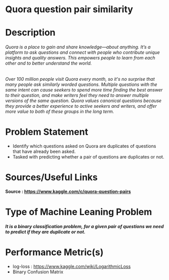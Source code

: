 # Quora question pair similarity

# Description 

###### Quora is a place to gain and share knowledge—about anything. It’s a platform to ask questions and connect with people who contribute unique insights and quality answers. This empowers people to learn from each other and to better understand the world.
###### Over 100 million people visit Quora every month, so it's no surprise that many people ask similarly worded questions. Multiple questions with the same intent can cause seekers to spend more time finding the best answer to their question, and make writers feel they need to answer multiple versions of the same question. Quora values canonical questions because they provide a better experience to active seekers and writers, and offer more value to both of these groups in the long term.

# Problem Statement
  * Identify which questions asked on Quora are duplicates of questions that have already been asked.
  * Tasked with predicting whether a pair of questions are duplicates or not.
  
# Sources/Useful Links
  #### Source : https://www.kaggle.com/c/quora-question-pairs

# Type of Machine Leaning Problem
  ##### It is a binary classification problem, for a given pair of questions we need to predict if they are duplicate or not.
  
# Performance Metric(s)
 * log-loss : https://www.kaggle.com/wiki/LogarithmicLoss
 * Binary Confusion Matrix
 


